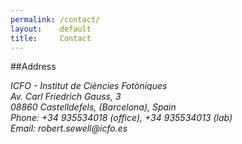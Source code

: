 ```yaml
---
permalink: /contact/
layout:    default
title:     Contact
---
```


##Address

<address>
    ICFO - Institut de Ciències Fotòniques<br>
    Av. Carl Friedrich Gauss, 3<br>
    08860 Castelldefels, (Barcelona), Spain<br>
    Phone: +34 935534018 (office), +34 935534013 (lab)<br>
    Email:  robert.sewell<span style="display:none">obfuscate</span>@icfo.es
</address>